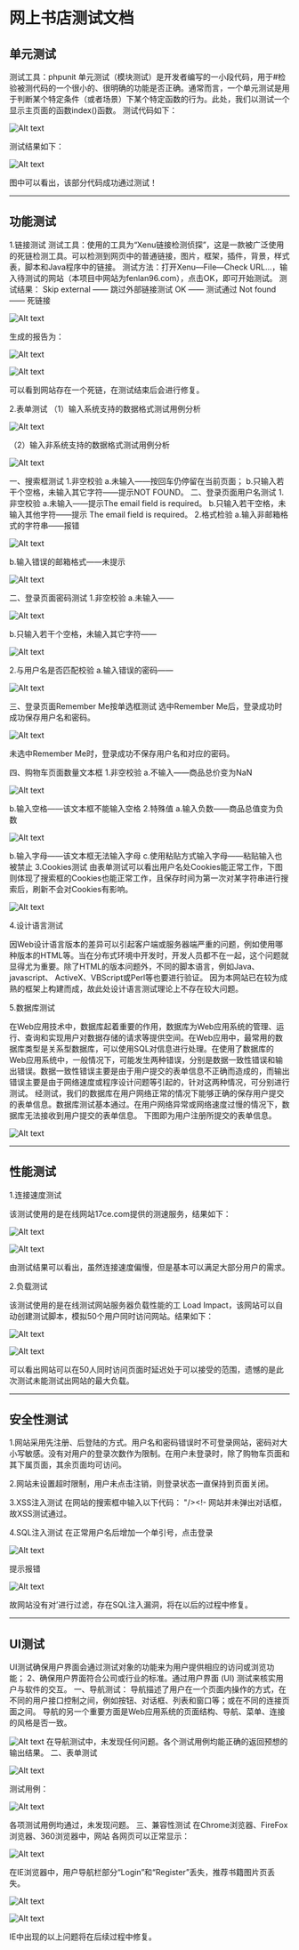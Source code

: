 ﻿# 网上书店测试文档

## 单元测试
测试工具：phpunit
单元测试（模块测试）是开发者编写的一小段代码，用于#检验被测代码的一个很小的、很明确的功能是否正确。通常而言，一个单元测试是用于判断某个特定条件（或者场景）下某个特定函数的行为。此处，我们以测试一个显示主页面的函数index()函数。
测试代码如下：

![Alt text](./picture/1531146540467.png)

测试结果如下：

![Alt text](./picture/1531146549101.png)

图中可以看出，该部分代码成功通过测试！
******
## 功能测试
1.链接测试
测试工具：使用的工具为“Xenu链接检测侦探”，这是一款被广泛使用的死链检测工具。可以检测到网页中的普通链接，图片，框架，插件，背景，样式表，脚本和Java程序中的链接。
测试方法：打开Xenu—File—Check URL...，输入待测试的网站（本项目中网站为fenlan96.com），点击OK，即可开始测试。
测试结果：
Skip external —— 跳过外部链接测试
OK —— 测试通过
Not found —— 死链接

![Alt text](./picture/1531146562889.png)

生成的报告为：

![Alt text](./picture/1531146568187.png)

![Alt text](./picture/1531146581324.png)

可以看到网站存在一个死链，在测试结束后会进行修复。

2.表单测试
（1）输入系统支持的数据格式测试用例分析

![Alt text](./picture/1531146677196.png)

（2）输入非系统支持的数据格式测试用例分析

![Alt text](./picture/1531146682712.png)

一、搜索框测试
1.非空校验
a.未输入——按回车仍停留在当前页面；
b.只输入若干个空格，未输入其它字符——提示NOT 
FOUND。
二、登录页面用户名测试
1.非空校验
a.未输入——提示The email field 	is required。
b.只输入若干空格，未输入其他字符——提示 The 
email field is required。
2.格式检验
a.输入非邮箱格式的字符串——报错

![Alt text](./picture/1531146697024.png)

b.输入错误的邮箱格式——未提示

![Alt text](./picture/1531146702747.png)

二、登录页面密码测试
	1.非空校验
a.未输入——

![Alt text](./picture/1531146711024.png)

b.只输入若干个空格，未输入其它字符——

![Alt text](./picture/1531146718414.png)

2.与用户名是否匹配校验
a.输入错误的密码——

![Alt text](./picture/1531146724683.png)

三、登录页面Remember Me按单选框测试
	选中Remember Me后，登录成功时成功保存用户名和密码。

![Alt text](./picture/1531146769455.png)

未选中Remember Me时，登录成功不保存用户名和对应的密码。

四、购物车页面数量文本框
1.非空校验
a.不输入——商品总价变为NaN

![Alt text](./picture/1531146780675.png)

b.输入空格——该文本框不能输入空格
2.特殊值
a.输入负数——商品总值变为负数

![Alt text](./picture/1531146787425.png)

b.输入字母——该文本框无法输入字母
c.使用粘贴方式输入字母——粘贴输入也被禁止
3.Cookies测试
由表单测试可以看出用户名处Cookies能正常工作，下图则体现了搜索框的Cookies也能正常工作，且保存时间为第一次对某字符串进行搜索后，刷新不会对Cookies有影响。

![Alt text](./picture/1531146854939.png)

4.设计语言测试

因Web设计语言版本的差异可以引起客户端或服务器端严重的问题，例如使用哪种版本的HTML等。当在分布式环境中开发时，开发人员都不在一起，这个问题就显得尤为重要。除了HTML的版本问题外，不同的脚本语言，例如Java、javascript、 ActiveX、VBScript或Perl等也要进行验证。
因为本网站已在较为成熟的框架上构建而成，故此处设计语言测试理论上不存在较大问题。

5.数据库测试

在Web应用技术中，数据库起着重要的作用，数据库为Web应用系统的管理、运行、查询和实现用户对数据存储的请求等提供空间。在Web应用中，最常用的数据库类型是关系型数据库，可以使用SQL对信息进行处理。在使用了数据库的Web应用系统中，一般情况下，可能发生两种错误，分别是数据一致性错误和输出错误。数据一致性错误主要是由于用户提交的表单信息不正确而造成的，而输出错误主要是由于网络速度或程序设计问题等引起的，针对这两种情况，可分别进行测试。
经测试，我们的数据库在用户网络正常的情况下能够正确的保存用户提交的表单信息。数据库测试基本通过。在用户网络异常或网络速度过慢的情况下，数据库无法接收到用户提交的表单信息。
下图即为用户注册所提交的表单信息。

![Alt text](./picture/1531146863185.png)

******
## 性能测试
1.连接速度测试

该测试使用的是在线网站17ce.com提供的测速服务，结果如下：

![Alt text](./picture/1531146869578.png)

![Alt text](./picture/1531146874343.png)

由测试结果可以看出，虽然连接速度偏慢，但是基本可以满足大部分用户的需求。

2.负载测试

该测试使用的是在线测试网站服务器负载性能的工
Load Impact，该网站可以自动创建测试脚本，模拟50个用户同时访问网站。结果如下：

![Alt text](./picture/1531146971217.png)

![Alt text](./picture/1531146975423.png)

可以看出网站可以在50人同时访问页面时延迟处于可以接受的范围，遗憾的是此次测试未能测试出网站的最大负载。
******
## 安全性测试

1.网站采用先注册、后登陆的方式。用户名和密码错误时不可登录网站，密码对大小写敏感。没有对用户的登录次数作为限制。在用户未登录时，除了购物车页面和其下属页面，其余页面均可访问。

2.网站未设置超时限制，用户未点击注销，则登录状态一直保持到页面关闭。

3.XSS注入测试
在网站的搜索框中输入以下代码：
 "/><script>alert(document.cookie)</script><!-
网站并未弹出对话框，故XSS测试通过。

4.SQL注入测试
在正常用户名后增加一个单引号，点击登录

![Alt text](./picture/1531146982843.png)

提示报错

![Alt text](./picture/1531146992915.png)

故网站没有对’进行过滤，存在SQL注入漏洞，将在以后的过程中修复。
******
## UI测试
UI测试确保用户界面会通过测试对象的功能来为用户提供相应的访问或浏览功能；
2、确保用户界面符合公司或行业的标准。通过用户界面 (UI) 测试来核实用户与软件的交互。
一、导航测试：
导航描述了用户在一个页面内操作的方式，在不同的用户接口控制之间，例如按钮、对话框、列表和窗口等；或在不同的连接页面之间。  导航的另一个重要方面是Web应用系统的页面结构、导航、菜单、连接的风格是否一致。

![Alt text](./picture/1531146998791.png)
在导航测试中，未发现任何问题。各个测试用例均能正确的返回预想的输出结果。
二、表单测试

![Alt text](./picture/1531147003610.png)

测试用例：

![Alt text](./picture/1531147008190.png)

各项测试用例均通过，未发现问题。
三、兼容性测试
在Chrome浏览器、FireFox浏览器、360浏览器中，网站
各网页可以正常显示：

![Alt text](./picture/1531147013351.png)

在IE浏览器中，用户导航栏部分“Login”和“Register”丢失，推荐书籍图片页丢失。

![Alt text](./picture/1531147019194.png)

![Alt text](./picture/1531147023704.png)

IE中出现的以上问题将在后续过程中修复。
